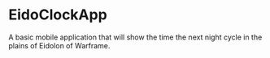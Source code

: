 # EidoClockApp

A basic mobile application that will show the time the next night cycle in the plains of Eidolon of Warframe. 
